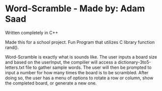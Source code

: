 # Word-Scramble - Made by: Adam Saad
Written completely in C++

Made this for a school project. Fun Program that utilizes C library function rand().

Word-Scramble is exactly what is sounds like. The user inputs a board size and based on the userInput, the compilier will access a dictionary-3to5-letters.txt file to gather sample words. The user will then be prompted to input a number for how many times the board is to be scrambled. After doing so, the user has a menu of options to rotate a row or column, show the completed board, or generate a new one. 

